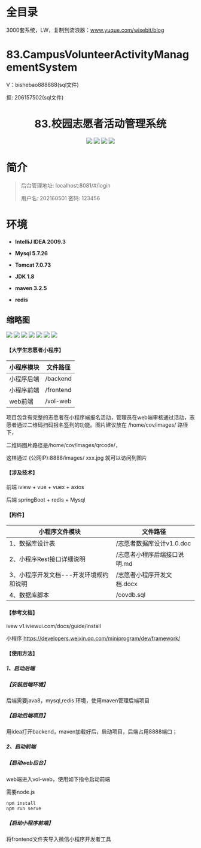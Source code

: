 # 全目录

3000套系统，LW，复制到流浪器：www.yuque.com/wisebit/blog


# 83.CampusVolunteerActivityManagementSystem

<p>V：bishebao888888(sql文件)</p>
<p>抠: 206157502(sql文件)</p>

<p><h1 align="center">83.校园志愿者活动管理系统</h1></p>


<p align="center">
	<img src="https://img.shields.io/badge/jdk-1.8-orange.svg"/>
    <img src="https://img.shields.io/badge/springboot-5.x-lightgrey.svg"/>
    <img src="https://img.shields.io/badge/vue-3.x-blue.svg"/>
    <img src="https://img.shields.io/badge/小程序-3.x-yellow.svg"/>
</p>

# 简介
>
> 
>
> 后台管理地址: localhost:8081/#/login
>
> 用户名: 202160501 密码: 123456


# 环境

- <b>IntelliJ IDEA 2009.3</b>

- <b>Mysql 5.7.26</b>

- <b>Tomcat 7.0.73</b>

- <b>JDK 1.8</b>

- <b>maven 3.2.5 </b>

- <b>redis </b>




## 缩略图

![](https://bitwise.oss-cn-heyuan.aliyuncs.com/2024/9/10/90078c73-093f-4b1f-9a9a-15985ba17327.png)
![](https://bitwise.oss-cn-heyuan.aliyuncs.com/2024/9/10/1e56f761-5bbc-4fe6-be46-de920eac9221.png)
![](https://bitwise.oss-cn-heyuan.aliyuncs.com/2024/9/10/debec934-307f-448c-9719-ce28d9bf1f88.png)
![](https://bitwise.oss-cn-heyuan.aliyuncs.com/2024/9/10/6b1ca971-64ab-4dbb-a553-f9a991622573.png)
![](https://bitwise.oss-cn-heyuan.aliyuncs.com/2024/9/10/bc35c6c2-091d-423c-be96-c73f50cdd254.png)
![](https://bitwise.oss-cn-heyuan.aliyuncs.com/2024/9/10/a10c05ac-c173-4f7b-958f-ad54a48811ae.png)
![](https://bitwise.oss-cn-heyuan.aliyuncs.com/2024/9/10/df26e04b-68ac-400d-a8ff-edf07787219a.png)








#### 【大学生志愿者小程序】

|  小程序模块    |  文件路径    |
| ---- | ---- |
|  小程序后端    |   /backend   |
|  小程序前端    |  /frontend    |
|  web前端    |  /vol-web    |

项目包含有完整的志愿者在小程序端报名活动，管理员在web端审核通过活动，志愿者通过二维码扫码报名签到的功能。图片建议放在   /home/cov/images/  路径下，

二维码图片路径是/home/cov/images/qrcode/，

这样通过  {公网IP}:8888/images/ xxx.jpg 就可以访问到图片



#### 【涉及技术】

前端    iview + vue + vuex + axios

后端    springBoot + redis + Mysql



#### 【附件】

|  小程序文件模块    |  文件路径    |
| ---- | ---- |
| 1、数据库设计表     |  /志愿者数据库设计v1.0.doc    |
| 2、小程序Rest接口详细说明 | /志愿者小程序后端接口说明.md   |
|  3、小程序开发文档---开发环境规约和说明    | /志愿者小程序开发文档.docx     |
| 4、数据库脚本 | /covdb.sql |



#### 【参考文档】

ivew  v1.iviewui.com/docs/guide/install

小程序  https://developers.weixin.qq.com/miniprogram/dev/framework/



#### 【使用方法】

##### 1、启动后端

##### 【安装后端环境】

后端需要java8，mysql,redis 环境，使用maven管理后端项目



##### 【启动后端项目】

用idea打开backend，maven加载好后，启动项目，后端占用8888端口；


##### 2、启动前端

##### 【启动web后台】

web端进入vol-web，使用如下指令启动前端

需要node.js

```bash
npm install
npm run serve 
```

##### 【启动小程序前端】

将frontend文件夹导入微信小程序开发者工具


